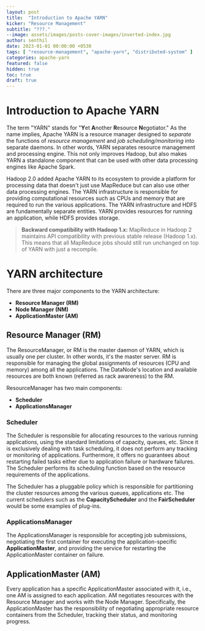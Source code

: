 ```yaml
---
layout: post
title:  "Introduction to Apache YARN"
kicker: "Resource Management"
subtitle: "???."
--image: assets/images/posts-cover-images/inverted-index.jpg
author: senthil
date: 2023-01-01 00:00:00 +0530
tags: [ "resource-management", "apache-yarn", "distributed-system" ]
categories: apache-yarn
featured: false
hidden: true
toc: true
draft: true
---
```


# Introduction to Apache YARN

The term "YARN" stands for "**Y**et **A**nother **R**esource **N**egotiator." As the name implies, Apache YARN is a resource manager designed to *separate* the functions of *resource management* and *job scheduling/monitoring* into separate daemons. In other words, YARN separates resource management and processing engine. This not only improves Hadoop, but also makes YARN a standalone component that can be used with other data processing engines like Apache Spark.

Hadoop 2.0 added Apache YARN to its ecosystem to provide a platform for processing data that doesn't just use MapReduce but can also use other data processing engines. The YARN infrastructure is responsible for providing computational resources such as CPUs and memory that are required to run the various applications. The YARN infrastructure and HDFS are fundamentally separate entities. YARN provides resources for running an application, while HDFS provides storage.

> **Backward compatibility with Hadoop 1.x:** MapReduce in Hadoop 2 maintains API compatibility with previous stable release (Hadoop 1.x). This means that all MapReduce jobs should still run unchanged on top of YARN with just a recompile.

# YARN architecture

There are three major components to the YARN architecture:

- **Resource Manager (RM)**
- **Node Manager (NM)**
- **ApplicationMaster (AM)**

## Resource Manager (RM)

The ResourceManager, or RM is the master daemon of YARN, which is usually one per cluster. In other words, it's the master server. RM is responsible for managing the global assignments of resources (CPU and memory) among all the applications. The DataNode's location and available resources are both known (referred as rack awareness) to the RM.

ResourceManager has two main components:

- **Scheduler**
- **ApplicationsManager**

### Scheduler

The Scheduler is responsible for allocating resources to the various running applications, using the standard limitations of capacity, queues, etc. Since it is exclusively dealing with task scheduling, it does not perform any tracking or monitoring of applications. Furthermore, it offers no guarantees about restarting failed tasks either due to application failure or hardware failures. The Scheduler performs its scheduling function based on the resource requirements of the applications.

The Scheduler has a pluggable policy which is responsible for partitioning the cluster resources among the various queues, applications etc. The current schedulers such as the **CapacityScheduler** and the **FairScheduler** would be some examples of plug-ins.

### ApplicationsManager

The ApplicationsManager is responsible for accepting job submissions, negotiating the first container for executing the application-specific **ApplicationMaster**, and providing the service for restarting the ApplicationMaster container on failure.

## ApplicationMaster (AM)

Every application has a specific ApplicationMaster associated with it, i.e., one AM is assigned to each application. AM negotiates resources with the Resource Manager and works with the Node Manager. Specifically, the ApplicationMaster has the responsibility of negotiating appropriate resource containers from the Scheduler, tracking their status, and monitoring progress.

